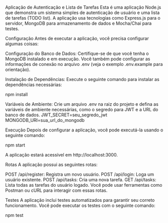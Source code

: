 Aplicação de Autenticação e Lista de Tarefas
Esta é uma aplicação Node.js que demonstra um sistema simples de autenticação de usuário e uma lista de tarefas (TODO list). A aplicação usa tecnologias como Express.js para o servidor, MongoDB para armazenamento de dados e Mocha/Chai para testes.

Configuração
Antes de executar a aplicação, você precisa configurar algumas coisas:

Configuração do Banco de Dados: Certifique-se de que você tenha o MongoDB instalado e em execução. Você também pode configurar as informações de conexão no arquivo .env (veja o exemplo .env.example para orientação).

Instalação de Dependências: Execute o seguinte comando para instalar as dependências necessárias:

npm install

Variáveis de Ambiente: Crie um arquivo .env na raiz do projeto e defina as variáveis de ambiente necessárias, como o segredo para JWT e a URL do banco de dados.
JWT_SECRET=seu_segredo_jwt
MONGODB_URI=sua_url_do_mongodb

Execução
Depois de configurar a aplicação, você pode executá-la usando o seguinte comando:

npm start

A aplicação estará acessível em http://localhost:3000.

Rotas
A aplicação possui as seguintes rotas:

POST /api/register: Registra um novo usuário.
POST /api/login: Loga um usuário existente.
POST /api/tasks: Cria uma nova tarefa.
GET /api/tasks: Lista todas as tarefas do usuário logado.
Você pode usar ferramentas como Postman ou cURL para interagir com essas rotas.

Testes
A aplicação inclui testes automatizados para garantir seu correto funcionamento. Você pode executar os testes com o seguinte comando:

npm test
